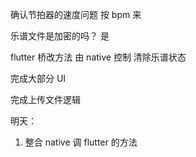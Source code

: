 确认节拍器的速度问题
按 bpm 来

乐谱文件是加密的吗？
是

flutter 桥改方法
由 native 控制 清除乐谱状态

完成大部分 UI

完成上传文件逻辑

明天：
1. 整合 native 调 flutter 的方法